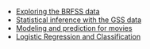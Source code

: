 - [Exploring the BRFSS data](https://nbviewer.jupyter.org/github/neo-mashiro/DOC/blob/master/R%20Markdown/brfss_eda.html)
- [Statistical inference with the GSS data](https://nbviewer.jupyter.org/github/neo-mashiro/DOC/blob/master/R%20Markdown/gss_inference.html)
- [Modeling and prediction for movies](https://nbviewer.jupyter.org/github/neo-mashiro/DOC/blob/master/R%20Markdown/multiple_linear_regression.html)
- [Logistic Regression and Classification](https://nbviewer.jupyter.org/github/neo-mashiro/DOC/blob/master/R%20Markdown/logistic_mle_classification.html)
